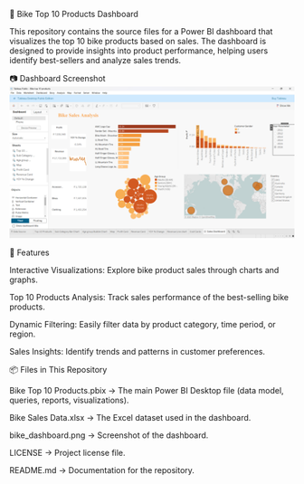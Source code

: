 🚴 Bike Top 10 Products Dashboard

This repository contains the source files for a Power BI dashboard that visualizes the top 10 bike products based on sales.
The dashboard is designed to provide insights into product performance, helping users identify best-sellers and analyze sales trends.

📷 Dashboard Screenshot
![Dashboard Screenshot](Bike_top10_Sales.png.png)

🚀 Features

Interactive Visualizations: Explore bike product sales through charts and graphs.

Top 10 Products Analysis: Track sales performance of the best-selling bike products.

Dynamic Filtering: Easily filter data by product category, time period, or region.

Sales Insights: Identify trends and patterns in customer preferences.

📦 Files in This Repository

Bike Top 10 Products.pbix → The main Power BI Desktop file (data model, queries, reports, visualizations).

Bike Sales Data.xlsx → The Excel dataset used in the dashboard.

bike_dashboard.png → Screenshot of the dashboard.

LICENSE → Project license file.

README.md → Documentation for the repository.
